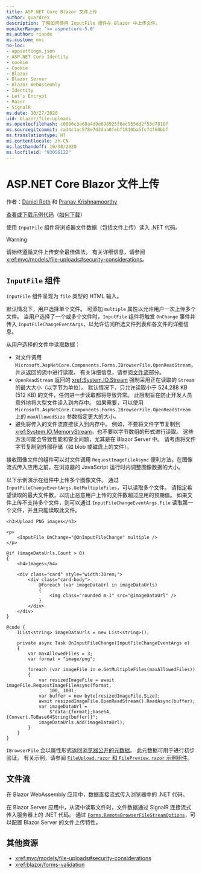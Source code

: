 ```yaml
---
title: ASP.NET Core Blazor 文件上传
author: guardrex
description: 了解如何使用 InputFile 组件在 Blazor 中上传文件。
monikerRange: '>= aspnetcore-5.0'
ms.author: riande
ms.custom: mvc
no-loc:
- appsettings.json
- ASP.NET Core Identity
- cookie
- Cookie
- Blazor
- Blazor Server
- Blazor WebAssembly
- Identity
- Let's Encrypt
- Razor
- SignalR
ms.date: 10/27/2020
uid: blazor/file-uploads
ms.openlocfilehash: c0806c3a68a4d9e698925f6ec955dd2f53d7818f
ms.sourcegitcommit: ca34c1ac578e7d3daa0febf1810ba5fc74f60bbf
ms.translationtype: HT
ms.contentlocale: zh-CN
ms.lasthandoff: 10/30/2020
ms.locfileid: "93056122"
---
```

# <a name="aspnet-core-no-locblazor-file-uploads"></a>ASP.NET Core Blazor 文件上传

作者：[Daniel Roth](https://github.com/danroth27) 和 [Pranav Krishnamoorthy](https://github.com/pranavkm)

[查看或下载示例代码](https://github.com/dotnet/AspNetCore.Docs/tree/master/aspnetcore/blazor/file-uploads/samples/)（[如何下载](xref:index#how-to-download-a-sample)）

使用 `InputFile` 组件将浏览器文件数据（包括文件上传）读入 .NET 代码。

> [!WARNING]
> 请始终遵循文件上传安全最佳做法。 有关详细信息，请参阅 <xref:mvc/models/file-uploads#security-considerations>。

## <a name="inputfile-component"></a>`InputFile` 组件

`InputFile` 组件呈现为 `file` 类型的 HTML 输入。

默认情况下，用户选择单个文件。 可添加 `multiple` 属性以允许用户一次上传多个文件。 当用户选择了一个或多个文件时，`InputFile` 组件将触发 `OnChange` 事件并传入 `InputFileChangeEventArgs`，以允许访问所选文件列表和各文件的详细信息。

从用户选择的文件中读取数据：

* 对文件调用 `Microsoft.AspNetCore.Components.Forms.IBrowserFile.OpenReadStream`，并从返回的流中进行读取。 有关详细信息，请参阅[文件流](#file-streams)部分。
* `OpenReadStream` 返回的 <xref:System.IO.Stream> 强制采用正在读取的 `Stream` 的最大大小（以字节为单位）。 默认情况下，只允许读取小于 524,288 KB (512 KB) 的文件，任何进一步读取都将导致异常。 此限制旨在防止开发人员意外地将大型文件读入到内存中。 如果需要，可以使用 `Microsoft.AspNetCore.Components.Forms.IBrowserFile.OpenReadStream` 上的 `maxAllowedSize` 参数指定更大的大小。
* 避免将传入的文件流直接读入到内存中。 例如，不要将文件字节复制到 <xref:System.IO.MemoryStream>，也不要以字节数组的形式进行读取。 这些方法可能会导致性能和安全问题，尤其是在 Blazor Server 中。 请考虑将文件字节复制到外部存储（如 blob 或磁盘上的文件）。

接收图像文件的组件可以对文件调用 `RequestImageFileAsync` 便利方法，在图像流式传入应用之前，在浏览器的 JavaScript 运行时内调整图像数据的大小。

以下示例演示在组件中上传多个图像文件。 通过 `InputFileChangeEventArgs.GetMultipleFiles`，可以读取多个文件。 请指定希望读取的最大文件数，以防止恶意用户上传的文件数超过应用的预期值。 如果文件上传不支持多个文件，则可以通过 `InputFileChangeEventArgs.File` 读取第一个文件，并且只能读取此文件。

```razor
<h3>Upload PNG images</h3>

<p>
    <InputFile OnChange="@OnInputFileChange" multiple />
</p>

@if (imageDataUrls.Count > 0)
{
    <h4>Images</h4>

    <div class="card" style="width:30rem;">
        <div class="card-body">
            @foreach (var imageDataUrl in imageDataUrls)
            {
                <img class="rounded m-1" src="@imageDataUrl" />
            }
        </div>
    </div>
}

@code {
    IList<string> imageDataUrls = new List<string>();

    private async Task OnInputFileChange(InputFileChangeEventArgs e)
    {
        var maxAllowedFiles = 3;
        var format = "image/png";

        foreach (var imageFile in e.GetMultipleFiles(maxAllowedFiles))
        {
            var resizedImageFile = await imageFile.RequestImageFileAsync(format, 
                100, 100);
            var buffer = new byte[resizedImageFile.Size];
            await resizedImageFile.OpenReadStream().ReadAsync(buffer);
            var imageDataUrl = 
                $"data:{format};base64,{Convert.ToBase64String(buffer)}";
            imageDataUrls.Add(imageDataUrl);
        }
    }
}
```

`IBrowserFile` 会以属性形式返回[浏览器公开的元数据](https://developer.mozilla.org/docs/Web/API/File#Instance_properties)。 此元数据可用于进行初步验证。 有关示例，请参阅 [`FileUpload.razor` 和 `FilePreview.razor` 示例组件](https://github.com/dotnet/AspNetCore.Docs/tree/master/aspnetcore/blazor/file-uploads/samples/)。

## <a name="file-streams"></a>文件流

在 Blazor WebAssembly 应用中，数据直接流式传入浏览器中的 .NET 代码。

在 Blazor Server 应用中，从流中读取文件时，文件数据通过 SignalR 连接流式传入服务器上的 .NET 代码。 通过 [`Forms.RemoteBrowserFileStreamOptions`](https://github.com/dotnet/aspnetcore/blob/master/src/Components/Web/src/Forms/InputFile/RemoteBrowserFileStreamOptions.cs)，可以配置 Blazor Server 的文件上传特性。

## <a name="additional-resources"></a>其他资源

* <xref:mvc/models/file-uploads#security-considerations>
* <xref:blazor/forms-validation>
